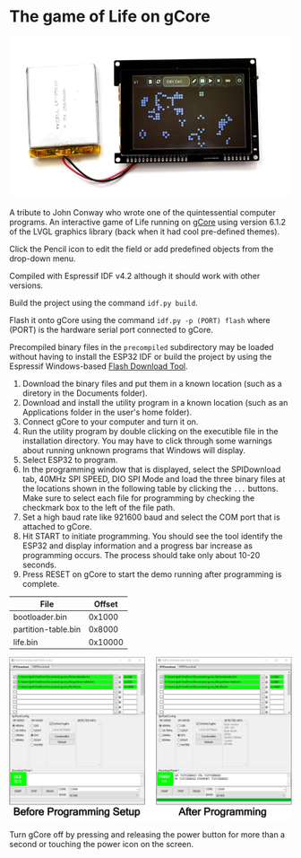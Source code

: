 # The game of Life on gCore

![Life on gCore](pictures/gcore_life.png)

A tribute to John Conway who wrote one of the quintessential computer programs.  An interactive game of Life running on [gCore](https://github.com/danjulio/gCore) using version 6.1.2 of the LVGL graphics library (back when it had cool pre-defined themes).

Click the Pencil icon to edit the field or add predefined objects from the drop-down menu.

Compiled with Espressif IDF v4.2 although it should work with other versions.

Build the project using the command ```idf.py build```.
	
Flash it onto gCore using the command ```idf.py -p (PORT) flash``` where (PORT) is the hardware serial port connected to gCore.

Precompiled binary files in the ```precompiled``` subdirectory may be loaded without having to install the ESP32 IDF or build the project by using the Espressif Windows-based [Flash Download Tool](https://www.espressif.com/en/support/download/other-tools).  

1. Download the binary files and put them in a known location (such as a diretory in the Documents folder).
2. Download and install the utility program in a known location (such as an Applications folder in the user's home folder).
3. Connect gCore to your computer and turn it on.
4. Run the utility program by double clicking on the executible file in the installation directory.  You may have to click through some warnings about running unknown programs that Windows will display.
5. Select ESP32 to program.
6. In the programming window that is displayed, select the SPIDownload tab, 40MHz SPI SPEED, DIO SPI Mode and load the three binary files at the locations shown in the following table by clicking the `...` buttons.  Make sure to select each file for programming by checking the checkmark box to the left of the file path.
7. Set a high baud rate like 921600 baud and select the COM port that is attached to gCore.
8. Hit START to initiate programming.  You should see the tool identify the ESP32 and display information and a progress bar increase as programming occurs.  The process should take only about 10-20 seconds.
9. Press RESET on gCore to start the demo running after programming is complete.

| File | Offset |
| --- | --- |
| bootloader.bin | 0x1000 |
| partition-table.bin | 0x8000 |
| life.bin | 0x10000 |

![Flash Downloading Tool Setup](pictures/gcore_binary_programming.png)

Turn gCore off by pressing and releasing the power button for more than a second or touching the power icon on the screen.

 